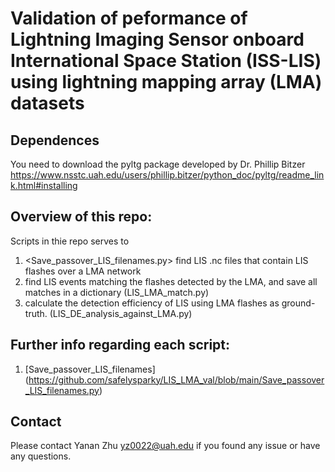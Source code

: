 # Validation of  peformance of Lightning Imaging Sensor onboard International Space Station (ISS-LIS) using lightning mapping array (LMA) datasets

## Dependences
You need to download the pyltg package developed by Dr. Phillip Bitzer 
<https://www.nsstc.uah.edu/users/phillip.bitzer/python_doc/pyltg/readme_link.html#installing>

## Overview of this repo:
Scripts in thie repo serves to 
1. <Save_passover_LIS_filenames.py> find LIS .nc files that contain LIS flashes over a LMA network 
2. find LIS events matching the flashes detected by the LMA, and save all matches in a dictionary (LIS_LMA_match.py)
3. calculate the detection efficiency of LIS using LMA flashes as ground-truth. (LIS_DE_analysis_against_LMA.py)

## Further info regarding each script:
1) [Save_passover_LIS_filenames] (https://github.com/safelysparky/LIS_LMA_val/blob/main/Save_passover_LIS_filenames.py)


## Contact
Please contact Yanan Zhu <yz0022@uah.edu> if you found any issue or have any questions. 